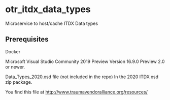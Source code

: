 # otr_itdx_data_types
Microservice to host/cache ITDX Data types

## Prerequisites
Docker

Microsoft Visual Studio Community 2019 Preview Version 16.9.0 Preview 2.0 or newer.

Data_Types_2020.xsd file (not included in the repo) In the 2020 ITDX xsd zip package.

You find this file at http://www.traumavendoralliance.org/resources/

